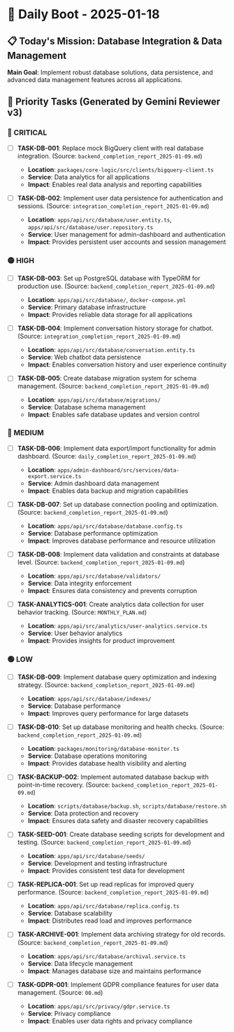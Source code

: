# 🚀 Daily Boot - 2025-01-18

## 📋 Today's Mission: Database Integration & Data Management

**Main Goal**: Implement robust database solutions, data persistence, and advanced data management features across all applications.

## 🎯 Priority Tasks (Generated by Gemini Reviewer v3)

### 🔴 CRITICAL
- [ ] **TASK-DB-001**: Replace mock BigQuery client with real database integration. (Source: `backend_completion_report_2025-01-09.md`)
  - **Location**: `packages/core-logic/src/clients/bigquery-client.ts`
  - **Service**: Data analytics for all applications
  - **Impact**: Enables real data analysis and reporting capabilities

- [ ] **TASK-DB-002**: Implement user data persistence for authentication and sessions. (Source: `integration_completion_report_2025-01-09.md`)
  - **Location**: `apps/api/src/database/user.entity.ts`, `apps/api/src/database/user.repository.ts`
  - **Service**: User management for admin-dashboard and authentication
  - **Impact**: Provides persistent user accounts and session management

### 🟡 HIGH
- [ ] **TASK-DB-003**: Set up PostgreSQL database with TypeORM for production use. (Source: `backend_completion_report_2025-01-09.md`)
  - **Location**: `apps/api/src/database/`, `docker-compose.yml`
  - **Service**: Primary database infrastructure
  - **Impact**: Provides reliable data storage for all applications

- [ ] **TASK-DB-004**: Implement conversation history storage for chatbot. (Source: `integration_completion_report_2025-01-09.md`)
  - **Location**: `apps/api/src/database/conversation.entity.ts`
  - **Service**: Web chatbot data persistence
  - **Impact**: Enables conversation history and user experience continuity

- [ ] **TASK-DB-005**: Create database migration system for schema management. (Source: `backend_completion_report_2025-01-09.md`)
  - **Location**: `apps/api/src/database/migrations/`
  - **Service**: Database schema management
  - **Impact**: Enables safe database updates and version control

### 🔵 MEDIUM
- [ ] **TASK-DB-006**: Implement data export/import functionality for admin dashboard. (Source: `daily_completion_report_2025-01-09.md`)
  - **Location**: `apps/admin-dashboard/src/services/data-export.service.ts`
  - **Service**: Admin dashboard data management
  - **Impact**: Enables data backup and migration capabilities

- [ ] **TASK-DB-007**: Set up database connection pooling and optimization. (Source: `backend_completion_report_2025-01-09.md`)
  - **Location**: `apps/api/src/database/database.config.ts`
  - **Service**: Database performance optimization
  - **Impact**: Improves database performance and resource utilization

- [ ] **TASK-DB-008**: Implement data validation and constraints at database level. (Source: `backend_completion_report_2025-01-09.md`)
  - **Location**: `apps/api/src/database/validators/`
  - **Service**: Data integrity enforcement
  - **Impact**: Ensures data consistency and prevents corruption

- [ ] **TASK-ANALYTICS-001**: Create analytics data collection for user behavior tracking. (Source: `MONTHLY_PLAN.md`)
  - **Location**: `apps/api/src/analytics/user-analytics.service.ts`
  - **Service**: User behavior analytics
  - **Impact**: Provides insights for product improvement

### 🟢 LOW
- [ ] **TASK-DB-009**: Implement database query optimization and indexing strategy. (Source: `backend_completion_report_2025-01-09.md`)
  - **Location**: `apps/api/src/database/indexes/`
  - **Service**: Database performance
  - **Impact**: Improves query performance for large datasets

- [ ] **TASK-DB-010**: Set up database monitoring and health checks. (Source: `backend_completion_report_2025-01-09.md`)
  - **Location**: `packages/monitoring/database-monitor.ts`
  - **Service**: Database operations monitoring
  - **Impact**: Provides database health visibility and alerting

- [ ] **TASK-BACKUP-002**: Implement automated database backup with point-in-time recovery. (Source: `backend_completion_report_2025-01-09.md`)
  - **Location**: `scripts/database/backup.sh`, `scripts/database/restore.sh`
  - **Service**: Data protection and recovery
  - **Impact**: Ensures data safety and disaster recovery capabilities

- [ ] **TASK-SEED-001**: Create database seeding scripts for development and testing. (Source: `backend_completion_report_2025-01-09.md`)
  - **Location**: `apps/api/src/database/seeds/`
  - **Service**: Development and testing infrastructure
  - **Impact**: Provides consistent test data for development

- [ ] **TASK-REPLICA-001**: Set up read replicas for improved query performance. (Source: `backend_completion_report_2025-01-09.md`)
  - **Location**: `apps/api/src/database/replica.config.ts`
  - **Service**: Database scalability
  - **Impact**: Distributes read load and improves performance

- [ ] **TASK-ARCHIVE-001**: Implement data archiving strategy for old records. (Source: `backend_completion_report_2025-01-09.md`)
  - **Location**: `apps/api/src/database/archival.service.ts`
  - **Service**: Data lifecycle management
  - **Impact**: Manages database size and maintains performance

- [ ] **TASK-GDPR-001**: Implement GDPR compliance features for user data management. (Source: `00.md`)
  - **Location**: `apps/api/src/privacy/gdpr.service.ts`
  - **Service**: Privacy compliance
  - **Impact**: Enables user data rights and privacy compliance